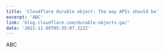 ```yaml
---
title: 'Cloudflare durable object: The way APIs should be'
excerpt: 'ABC'
link: 'blog.cloudflare.com/durable-objects-ga/'
date: '2021-11-09T05:35:07.322Z'
---
```


ABC